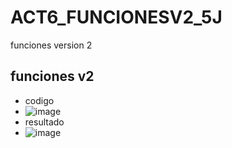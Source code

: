 # ACT6_FUNCIONESV2_5J
funciones version 2
## funciones v2
- codigo
- ![image](https://github.com/user-attachments/assets/6a6e5280-52d7-4d4b-93f1-00dbe7a139d4)
- resultado
- ![image](https://github.com/user-attachments/assets/886458b3-7f7e-4fc6-a3b7-af13facd92eb)

